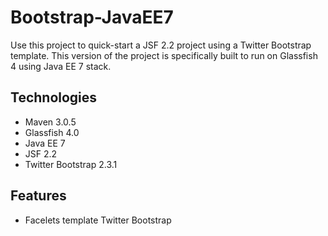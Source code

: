 Bootstrap-JavaEE7
=================

Use this project to quick-start a JSF 2.2 project using a Twitter Bootstrap template.
This version of the project is specifically built to run on Glassfish 4 using Java EE 7 stack.

Technologies
------------

- Maven 3.0.5
- Glassfish 4.0
- Java EE 7
- JSF 2.2
- Twitter Bootstrap 2.3.1

Features
--------

- Facelets template Twitter Bootstrap

